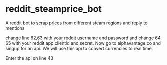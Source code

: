 # reddit_steamprice_bot
A reddit bot to scrap prices from different steam regions and reply to mentions

change line 62,63 with your reddit username and password and change 64, 65 with your reddit app clientid and secret.
Now go to alphavantage.co and singup for an api. We will use this api to convert currencies to real time.

Enter the api on line 43

